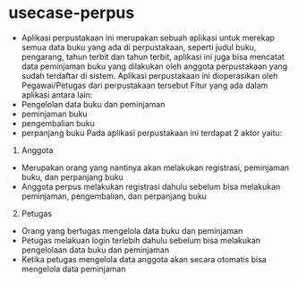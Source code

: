 # usecase-perpus

- Aplikasi perpustakaan ini merupakan sebuah aplikasi untuk merekap semua data buku yang ada di perpustakaan, seperti judul buku, pengarang, tahun terbit dan tahun terbit, aplikasi ini juga bisa mencatat  data peminjaman buku yang dilakukan oleh anggota perpustakaan yang sudah terdaftar di sistem.
Aplikasi perpustakaan ini dioperasikan oleh Pegawai/Petugas dari perpustakaan tersebut
Fitur yang ada dalam aplikasi antara lain:
-	Pengelolan data buku dan peminjaman
-	peminjaman buku
-	pengembalian buku
-	perpanjang buku
Pada aplikasi perpustakaan ini terdapat 2 aktor yaitu:
1.	Anggota
-	Merupakan orang yang nantinya akan melakukan registrasi, peminjaman buku, dan perpanjang buku
-	Anggota perpus melakukan registrasi dahulu sebelum bisa melakukan peminjaman, pengembalian, dan perpanjang buku

2.	Petugas	
-	Orang yang bertugas mengelola data buku dan peminjaman
-	Petugas melakuan login terlebih dahulu sebelum bisa melakukan pengelolaan data buku dan peminjaman
-	Ketika petugas mengelola data anggota akan secara otomatis bisa mengelola data peminjaman

